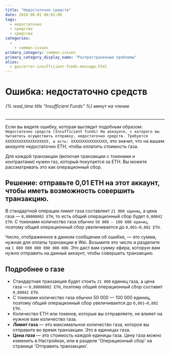 ```yaml
---
title: "Недостаточно средств"
date: 2018-06-01 00:01:00
tags:
  - недостаточно
  - средства
  - средства
categories:
  - 
    - common-issues
primary_category: common-issues
primary_category_display_name: "Распространенные проблемы"
alias:
  - gas/error-insufficient-funds-message.html
---
```


# __Ошибка: недостаточно средств__
###### {% read_time title "Insufficient Funds" %} минут на чтение
***

Если вы видите ошибку, которая выглядит подобным образом: `Недостаточно средств (Insufficient funds) На аккаунте, с которого вы пытаетесь осуществить отправку, недостаточно средств. Требуется XXXXXXXXXXXXXXXXXXX, а есть: XXXXXXXXXXXXXXXX`, это значит, что на вашем аккаунте недостаточно ETH, чтобы оплатить стоимость газа.

Для каждой транзакции (включая транзакции с токенами и контрактами) нужен газ, который покупается за ETH. Вы можете рассматривать это как операционный сбор.

## __Решение: отправьте 0,01 ETH на этот аккаунт, чтобы иметь возможность совершить транзакцию.__

В стандартной операции лимит газа составляет `21 000 единиц`, а цена газа — `0,00000002 ETH`, то есть общий операционный сбор будет `0,00042 ETH`. С токенами количество газа обычно `50 000 — 100 000 единиц`, поэтому общий операционный сбор увеличивается до `0,001–0,002 ETH`.


Число, отображенное в данном сообщении об ошибке, — это сумма, нужная для оплаты транзакции в Wei. Возьмите это число и разделите на `1 000 000 000 000 000 000`. Это даст вам сумму эфира, которую вам нужно отправить на данный аккаунт, чтобы совершить транзакцию.

## __Подробнее о газе__
* Стандартная транзакция будет стоить `21 000` единиц газа, а цена газа — `0,00000002 ETH`, поэтому общий операционный сбор составит `0,00042 ETH`.
* С токенами количество газа обычно 50 000 — 100 000 единиц, поэтому общий операционный сбор увеличивается до `0,001–0,002 ETH`.
* Количество ETH или токенов, которые вы отправляете, не влияет на нужное вам количество газа.
* **_Лимит_ газа** — это максимальное количество газа, которое вы отправите во время транзакции. Это в единицах газа.
* **Цена _газа_** — это стоимость каждой единицы газа. Цену газа можно изменить в Настройках, или в разделе 'Операционный сбор' на странице 'Отправить транзакцию'. 